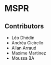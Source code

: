# MSPR

## Contributors 

- Léo Dhédin
- Andrèa Cicirello
- Allan Arraud
- Maxime Martinez
- Moussa BA
